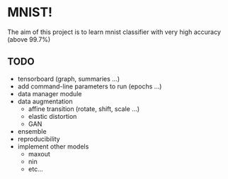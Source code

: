 # MNIST!

The aim of this project is to learn mnist classifier with very high accuracy
(above 99.7%)

## TODO

* tensorboard (graph, summaries ...)
* add command-line parameters to run (epochs ...)
* data manager module
* data augmentation
    * affine transition (rotate, shift, scale ...)
    * elastic distortion
    * GAN
* ensemble
* reproducibility
* implement other models
    * maxout
    * nin
    * etc...
